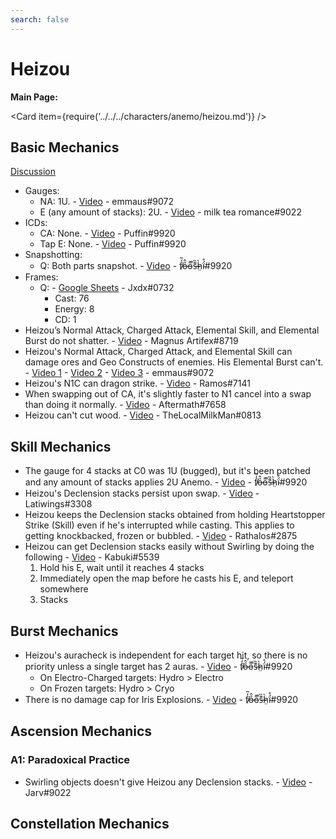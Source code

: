 ```yaml
---
search: false
---
```

 
# Heizou
 
**Main Page:**
 
<Card item={require('../../../characters/anemo/heizou.md')} />
 
## Basic Mechanics

[Discussion](https://tickets.deeznuts.moe/transcripts/heizou-basic-mechanics)  

* Gauges:
    * NA: 1U. - [Video](https://youtu.be/6qH0JVJY-O0) -  emmaus\#9072
    * E \(any amount of stacks\): 2U. - [Video](https://youtu.be/yJ5xzR4NtnU) - milk tea romance\#9022
* ICDs:
    * CA: None. - [Video](https://youtu.be/KS_DS8LJzDU) - Puffin\#9920
    * Tap E: None. - [Video](https://youtu.be/DcwONCuqSOs) - Puffin\#9920
* Snapshotting:
    * Q: Both parts snapshot. - [Video](https://imgur.com/a/Nk0w5Yv) - f̸̒͂ỏ̶̂o̵͌̚s̶͊̏h̷̤̀ḯ̴̊\#9920
* Frames:
    * Q: - [Google Sheets](https://docs.google.com/spreadsheets/d/1iLUT8Tafwih3RZbNlA59w6-x5NQdgPvsMc86b7W92DQ/edit?usp=sharing) - Jxdx\#0732
        * Cast: 76
        * Energy: 8
        * CD: 1
* Heizou’s Normal Attack, Charged Attack, Elemental Skill, and Elemental Burst do not shatter. - [Video](https://imgur.com/a/MPhTuwO) - Magnus Artifex\#8719
* Heizou's Normal Attack, Charged Attack, and Elemental Skill can damage ores and Geo Constructs of enemies. His Elemental Burst can't. - [Video 1](https://youtu.be/PQlwFx2fIiY) - [Video 2](https://youtu.be/kf1ma37An1o) - [Video 3](https://youtu.be/Vo3qLF0n8m8) - emmaus\#9072
* Heizou's N1C can dragon strike. - [Video](https://youtu.be/nYXj3RFvG6g) - Ramos\#7141
* When swapping out of CA, it's slightly faster to N1 cancel into a swap than doing it normally. - [Video](https://youtu.be/l7AVyOa48Zk) - Aftermath\#7658
* Heizou can't cut wood. - [Video](https://youtu.be/d3pPNmUzqKw) - TheLocalMilkMan\#0813

## Skill Mechanics

* The gauge for 4 stacks at C0 was 1U \(bugged\), but it's been patched and any amount of stacks applies 2U Anemo. - [Video](https://imgur.com/a/Nk0w5Yv) - f̸̒͂ỏ̶̂o̵͌̚s̶͊̏h̷̤̀ḯ̴̊\#9920
* Heizou's Declension stacks persist upon swap. - [Video](https://youtu.be/iSs1i16M0pY) - Latiwings\#3308
* Heizou keeps the Declension stacks obtained from holding Heartstopper Strike (Skill) even if he's interrupted while casting. This applies to getting knockbacked, frozen or bubbled. - [Video](https://youtu.be/mz-GWcFCfh8) - Rathalos\#2875
* Heizou can get Declension stacks easily without Swirling by doing the following - [Video](https://imgur.com/a/dfNlRnW) - Kabuki\#5539
    1. Hold his E, wait until it reaches 4 stacks
    2. Immediately open the map before he casts his E, and teleport somewhere
    3. Stacks
 
## Burst Mechanics

* Heizou's auracheck is independent for each target hit, so there is no priority unless a single target has 2 auras. - [Video](https://imgur.com/a/Nk0w5Yv) - f̸̒͂ỏ̶̂o̵͌̚s̶͊̏h̷̤̀ḯ̴̊\#9920
    * On Electro-Charged targets: Hydro > Electro
    * On Frozen targets: Hydro > Cryo
* There is no damage cap for Iris Explosions. - [Video](https://imgur.com/a/bl1nqiJ) - f̸̒͂ỏ̶̂o̵͌̚s̶͊̏h̷̤̀ḯ̴̊\#9920

## Ascension Mechanics

### A1: Paradoxical Practice

* Swirling objects doesn't give Heizou any Declension stacks. - [Video](https://imgur.com/a/Uq1FPwy) - Jarv\#9022

## Constellation Mechanics
 
